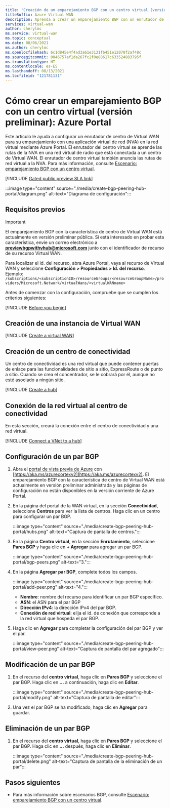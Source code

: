 ```yaml
---
title: 'Creación de un emparejamiento BGP con un centro virtual (versión preliminar): Azure Portal'
titleSuffix: Azure Virtual WAN
description: Aprenda a crear un emparejamiento BGP con un enrutador de centro de Virtual WAN.
services: virtual-wan
author: cherylmc
ms.service: virtual-wan
ms.topic: conceptual
ms.date: 08/06/2021
ms.author: cherylmc
ms.openlocfilehash: 6c1d845e4f4ad3a61e3131f6451e12070f2af48c
ms.sourcegitcommit: 0046757af1da267fc2f0e88617c633524883795f
ms.translationtype: HT
ms.contentlocale: es-ES
ms.lasthandoff: 08/13/2021
ms.locfileid: "121781131"
---
```

# <a name="how-to-create-bgp-peering-with-virtual-hub-preview---azure-portal"></a>Cómo crear un emparejamiento BGP con un centro virtual (versión preliminar): Azure Portal

Este artículo le ayuda a configurar un enrutador de centro de Virtual WAN para su emparejamiento con una aplicación virtual de red (NVA) en la red virtual mediante Azure Portal. El enrutador del centro virtual se aprende las rutas de la NVA en una red virtual de radio que está conectada a un centro de Virtual WAN. El enrutador de centro virtual también anuncia las rutas de red virtual a la NVA. Para más información, consulte [Escenario: emparejamiento BGP con un centro virtual](scenario-bgp-peering-hub.md).

[!INCLUDE [Gated public preview SLA link](../../includes/virtual-wan-gated-public-preview-sla.md)]

:::image type="content" source="./media/create-bgp-peering-hub-portal/diagram.png" alt-text="Diagrama de configuración":::

## <a name="prerequisites"></a>Requisitos previos

> [!IMPORTANT]
> El emparejamiento BGP con la característica de centro de Virtual WAN está actualmente en versión preliminar pública. Si está interesado en probar esta característica, envíe un correo electrónico a **previewbgpwithvhub@microsoft.com** junto con el identificador de recurso de su recurso Virtual WAN. 
>
> Para localizar el id. del recurso, abra Azure Portal, vaya al recurso de Virtual WAN y seleccione **Configuración > Propiedades > Id. del recurso**.<br> Ejemplo: `/subscriptions/<subscriptionID>/resourceGroups/<resourceGroupName>/providers/Microsoft.Network/virtualWans/<virtualWANname>`
>

Antes de comenzar con la configuración, compruebe que se cumplen los criterios siguientes:

[!INCLUDE [Before you begin](../../includes/virtual-wan-before-include.md)]

## <a name="create-a-virtual-wan"></a><a name="openvwan"></a>Creación de una instancia de Virtual WAN

[!INCLUDE [Create a virtual WAN](../../includes/virtual-wan-create-vwan-include.md)]

## <a name="create-a-hub"></a><a name="hub"></a>Creación de un centro de conectividad

Un centro de conectividad es una red virtual que puede contener puertas de enlace para las funcionalidades de sitio a sitio, ExpressRoute o de punto a sitio. Cuando se crea el concentrador, se le cobrará por él, aunque no esté asociado a ningún sitio.

[!INCLUDE [Create a hub](../../includes/virtual-wan-tutorial-s2s-hub-include.md)]

## <a name="connect-the-vnet-to-the-hub"></a><a name="vnet"></a>Conexión de la red virtual al centro de conectividad

En esta sección, creará la conexión entre el centro de conectividad y una red virtual.

[!INCLUDE [Connect a VNet to a hub](../../includes/virtual-wan-connect-vnet-hub-include.md)]

## <a name="configure-a-bgp-peer"></a>Configuración de un par BGP

1.  Abra el [portal de vista previa de Azure](https://aka.ms/azurecortexv2) con [https://aka.ms/azurecortexv2](https://aka.ms/azurecortexv2). El emparejamiento BGP con la característica de centro de Virtual WAN está actualmente en versión preliminar administrada y las páginas de configuración no están disponibles en la versión corriente de Azure Portal.

1.  En la página del portal de la WAN virtual, en la sección **Conectividad**, seleccione **Centros** para ver la lista de centros. Haga clic en un centro para configurar un par BGP.

    :::image type="content" source="./media/create-bgp-peering-hub-portal/hubs.png" alt-text="Captura de pantalla de centros.":::

1.  En la página **Centro virtual**, en la sección **Enrutamiento**, seleccione **Pares BGP** y haga clic en  **+ Agregar** para agregar un par BGP.

    :::image type="content" source="./media/create-bgp-peering-hub-portal/bgp-peers.png" alt-text="3.":::

1.  En la página **Agregar par BGP**, complete todos los campos.

    :::image type="content" source="./media/create-bgp-peering-hub-portal/add-peer.png" alt-text="4.":::

    * **Nombre**: nombre del recurso para identificar un par BGP específico. 
    * **ASN**: el ASN para el par BGP
    * **Dirección IPv4**: la dirección IPv4 del par BGP.
    * **Conexión de red virtual**: elija el id. de conexión que corresponde a la red virtual que hospeda el par BGP.

1.  Haga clic en **Agregar** para completar la configuración del par BGP y ver el par.

    :::image type="content" source="./media/create-bgp-peering-hub-portal/view-peer.png" alt-text="Captura de pantalla del par agregado":::

## <a name="modify-a-bgp-peer"></a>Modificación de un par BGP

1. En el recurso del **centro virtual**, haga clic en **Pares BGP** y seleccione el par BGP. Haga clic en **...** a continuación, haga clic en **Editar**.

    :::image type="content" source="./media/create-bgp-peering-hub-portal/modify.png" alt-text="Captura de pantalla de editar":::

1. Una vez el par BGP se ha modificado, haga clic en **Agregar** para guardar.

## <a name="delete-a-bgp-peer"></a>Eliminación de un par BGP

1. En el recurso del **centro virtual**, haga clic en **Pares BGP** y seleccione el par BGP. Haga clic en **...** después, haga clic en **Eliminar**.

    :::image type="content" source="./media/create-bgp-peering-hub-portal/delete.png" alt-text="Captura de pantalla de la eliminación de un par":::

## <a name="next-steps"></a>Pasos siguientes

* Para más información sobre escenarios BGP, consulte [Escenario: emparejamiento BGP con un centro virtual](scenario-bgp-peering-hub.md).
